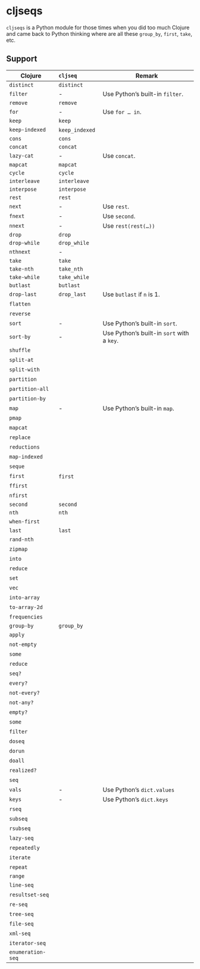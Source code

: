 # cljseqs

`cljseqs` is a Python module for those times when you did too much Clojure and
came back to Python thinking where are all these `group_by`, `first`, `take`,
etc.

## Support

| Clojure           | `cljseq`        | Remark                                     |
|-------------------|:----------------|--------------------------------------------|
| `distinct`        | `distinct`      |                                            |
| `filter`          | -               | Use Python’s built-in `filter`.            |
| `remove`          | `remove`        |                                            |
| `for`             | -               | Use `for … in`.                            |
| `keep`            | `keep`          |                                            |
| `keep-indexed`    | `keep_indexed`  |                                            |
| `cons`            | `cons`          |                                            |
| `concat`          | `concat`        |                                            |
| `lazy-cat`        | -               | Use `concat`.                              |
| `mapcat`          | `mapcat`        |                                            |
| `cycle`           | `cycle`         |                                            |
| `interleave`      | `interleave`    |                                            |
| `interpose`       | `interpose`     |                                            |
| `rest`            | `rest`          |                                            |
| `next`            | -               | Use `rest`.                                |
| `fnext`           | -               | Use `second`.                              |
| `nnext`           | -               | Use `rest(rest(…))`                        |
| `drop`            | `drop`          |                                            |
| `drop-while`      | `drop_while`    |                                            |
| `nthnext`         | -               |                                            |
| `take`            | `take`          |                                            |
| `take-nth`        | `take_nth`      |                                            |
| `take-while`      | `take_while`    |                                            |
| `butlast`         | `butlast`       |                                            |
| `drop-last`       | `drop_last`     | Use `butlast` if `n` is 1.                 |
| `flatten`         |                 |                                            |
| `reverse`         |                 |                                            |
| `sort`            | -               | Use Python’s built-in `sort`.              |
| `sort-by`         | -               | Use Python’s built-in `sort` with a `key`. |
| `shuffle`         |                 |                                            |
| `split-at`        |                 |                                            |
| `split-with`      |                 |                                            |
| `partition`       |                 |                                            |
| `partition-all`   |                 |                                            |
| `partition-by`    |                 |                                            |
| `map`             | -               | Use Python’s built-in `map`.               |
| `pmap`            |                 |                                            |
| `mapcat`          |                 |                                            |
| `replace`         |                 |                                            |
| `reductions`      |                 |                                            |
| `map-indexed`     |                 |                                            |
| `seque`           |                 |                                            |
| `first`           | `first`         |                                            |
| `ffirst`          |                 |                                            |
| `nfirst`          |                 |                                            |
| `second`          | `second`        |                                            |
| `nth`             | `nth`           |                                            |
| `when-first`      |                 |                                            |
| `last`            | `last`          |                                            |
| `rand-nth`        |                 |                                            |
| `zipmap`          |                 |                                            |
| `into`            |                 |                                            |
| `reduce`          |                 |                                            |
| `set`             |                 |                                            |
| `vec`             |                 |                                            |
| `into-array`      |                 |                                            |
| `to-array-2d`     |                 |                                            |
| `frequencies`     |                 |                                            |
| `group-by`        | `group_by`      |                                            |
| `apply`           |                 |                                            |
| `not-empty`       |                 |                                            |
| `some`            |                 |                                            |
| `reduce`          |                 |                                            |
| `seq?`            |                 |                                            |
| `every?`          |                 |                                            |
| `not-every?`      |                 |                                            |
| `not-any?`        |                 |                                            |
| `empty?`          |                 |                                            |
| `some`            |                 |                                            |
| `filter`          |                 |                                            |
| `doseq`           |                 |                                            |
| `dorun`           |                 |                                            |
| `doall`           |                 |                                            |
| `realized?`       |                 |                                            |
| `seq`             |                 |                                            |
| `vals`            | -               | Use Python’s `dict.values`                 |
| `keys`            | -               | Use Python’s `dict.keys`                   |
| `rseq`            |                 |                                            |
| `subseq`          |                 |                                            |
| `rsubseq`         |                 |                                            |
| `lazy-seq`        |                 |                                            |
| `repeatedly`      |                 |                                            |
| `iterate`         |                 |                                            |
| `repeat`          |                 |                                            |
| `range`           |                 |                                            |
| `line-seq`        |                 |                                            |
| `resultset-seq`   |                 |                                            |
| `re-seq`          |                 |                                            |
| `tree-seq`        |                 |                                            |
| `file-seq`        |                 |                                            |
| `xml-seq`         |                 |                                            |
| `iterator-seq`    |                 |                                            |
| `enumeration-seq` |                 |                                            |
